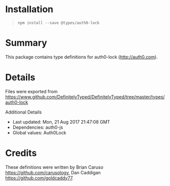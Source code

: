 # Installation
> `npm install --save @types/auth0-lock`

# Summary
This package contains type definitions for auth0-lock (http://auth0.com).

# Details
Files were exported from https://www.github.com/DefinitelyTyped/DefinitelyTyped/tree/master/types/auth0-lock

Additional Details
 * Last updated: Mon, 21 Aug 2017 21:47:08 GMT
 * Dependencies: auth0-js
 * Global values: Auth0Lock

# Credits
These definitions were written by Brian Caruso <https://github.com/carusology>, Dan Caddigan <https://github.com/goldcaddy77>.
